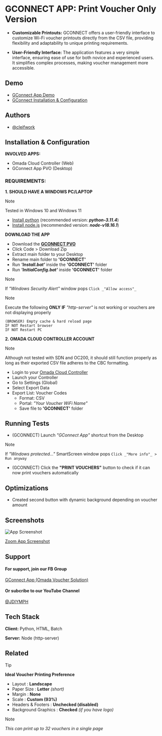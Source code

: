 
# GCONNECT APP: Print Voucher Only Version

- **Customizable Printouts:** GCONNECT offers a user-friendly interface to customize Wi-Fi voucher printouts directly from the CSV file, providing flexibility and adaptability to unique printing requirements.

- **User-Friendly Interface:** The application features a very simple interface, ensuring ease of use for both novice and experienced users. It simplifies complex processes, making voucher management more accessible.

## Demo

-   [GConnect App Demo](https://www.youtube.com/watch?v=eXLdvv9VYJA)
-   [GConnect Installation & Configuration](https://www.youtube.com/watch?v=fOBG7ZszJXA)

## Authors

- [@cleifwork](https://www.github.com/cleifwork)

## Installation & Configuration

**INVOLVED APPS:**
- Omada Cloud Controller (Web)
- GConnect App PVO (Desktop)

### REQUIREMENTS:
**1. SHOULD HAVE A WINDOWS PC/LAPTOP** 
> [!NOTE] 
> Tested in Windows 10 and Windows 11

- [Install python](https://www.python.org/downloads/) (recommended version: _**python-3.11.4**_)
- [Install node.js](https://nodejs.org/en/download/) (recommended version: _**node-v18.16.1**_)

**DOWNLOAD THE APP**		
- Download the **[GCONNECT PVO](https://github.com/cleifwork/GCONNECT/tree/GCONNECT-PVO)**
- Click Code > Download Zip
- Extract main folder to your Desktop
- Rename main folder to **'GCONNECT'**
- Run _**'Install.bat'**_ inside the **'GCONNECT'** folder
- Run _**'InitialConfig.bat'**_ inside **'GCONNECT'** folder

> [!NOTE] 
> If _"Windows Security Alert"_ window pops
```Click _"Allow access"_```
						
> [!NOTE] 
> Execute the following **ONLY IF** _"http-server"_ is not working or vouchers are not displaying properly
```
(BROWSER) Empty cache & hard reload page
IF NOT Restart browser 
IF NOT Restart PC       
```
**2. OMADA CLOUD CONTROLLER ACCOUNT**
> [!NOTE] 
> Although not tested with SDN and OC200, it should still function properly as long as their exported CSV file adheres to the CBC formatting.
- Login to your [Omada Cloud Controller](https://omada.tplinkcloud.com/)
-   Launch your Controller
-   Go to Settings (Global)
-   Select Export Data
-   Export List: Voucher Codes  
    - Format: CSV 
    - Portal: _"Your Voucher WiFi Name"_ 
    - Save file to **'GCONNECT'** folder

## Running Tests
- (GCONNECT) Launch _"GConnect App"_ shortcut from the Desktop

> [!NOTE] 
> If _"Windows protected..."_ SmartScreen window pops
```Click _"More info"_ > Run anyway```

- (GCONNECT) Click the **"PRINT VOUCHERS"** button to check if it can now print vouchers automatically

## Optimizations
-   Created second button with dynamic background depending on voucher amount

## Screenshots

![App Screenshot](https://drive.google.com/thumbnail?id=1w-nk1QCgyCH2ZYK-dEdqrKQn7a80_Vmd)

[Zoom App Screenshot](https://drive.google.com/uc?id=1w-nk1QCgyCH2ZYK-dEdqrKQn7a80_Vmd)

## Support

#### For support, join our FB Group
[GConnect App (Omada Voucher Solution)](https://www.facebook.com/groups/1776872022780742) 
  
#### Or subcribe to our YouTube Channel
[@JDIYMPH](https://www.youtube.com/channel/UC9O3ezuyjS7C6V7-ZAHCQrA)
## Tech Stack

**Client:** Python, HTML, Batch

**Server:** Node (http-server)

## Related

> [!TIP] 
> **Ideal Voucher Printing Preference**
- Layout              : **Landscape**
- Paper Size          : **Letter** _(short)_
- Margin              : **None**   
- Scale               : **Custom (93%)**
- Headers & Footers   : **Unchecked (disabled)**
- Background Graphics : **Checked** _(if you have logo)_
> [!NOTE]
> _This can print up to 32 vouchers in a single page_

